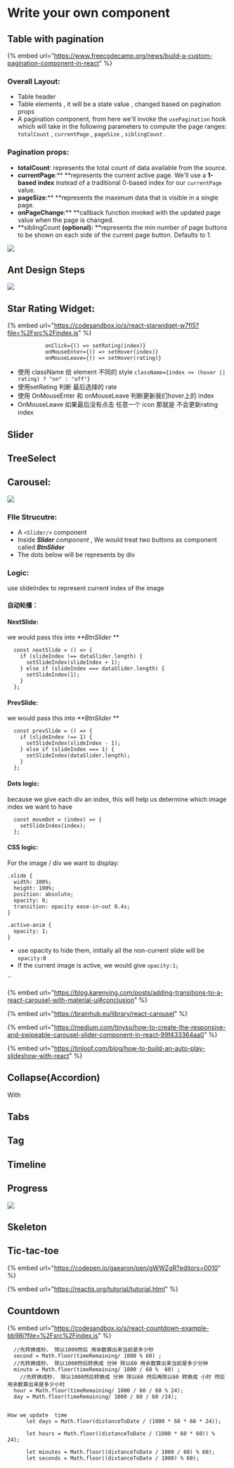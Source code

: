# Write your own component

## Table with pagination

{% embed url="https://www.freecodecamp.org/news/build-a-custom-pagination-component-in-react" %}

### Overall Layout:

* Table header
* Table elements , it will be a state value , changed based on pagination props
* A pagination component, from here we'll invoke the `usePagination` hook which will take in the following parameters to compute the page ranges: `totalCount` , `currentPage` , `pageSize` , `siblingCount` .







### Pagination props:

* **totalCount**: represents the total count of data available from the source.
* **currentPage**:** **represents the current active page. We'll use a **1-based index** instead of a traditional 0-based index for our `currentPage` value.
* **pageSize**:** **represents the maximum data that is visible in a single page.
* **onPageChange**:** **callback function invoked with the updated page value when the page is changed.
* **siblingCount **(optional):** **represents the min number of page buttons to be shown on each side of the current page button. Defaults to 1.

![](<../.gitbook/assets/image (152).png>)





## Ant Design Steps

![](<../.gitbook/assets/image (29).png>)



## Star Rating Widget:

{% embed url="https://codesandbox.io/s/react-starwidget-w7fl5?file=%2Fsrc%2Findex.js" %}

```
            onClick={() => setRating(index)}
            onMouseEnter={() => setHover(index)}
            onMouseLeave={() => setHover(rating)}

```

* 使用 className 给 element 不同的 style `className={index <= (hover || rating) ? "on" : "off"}`
* 使用setRating 判断 最后选择的 rate
* 使用 OnMouseEnter  和 onMouseLeave 判断更新我们hover上的 index
* OnMouseLeave 如果最后没有点击 任意一个 icon 那就是 不会更新rating index&#x20;







## Slider

## TreeSelect

## Carousel:

![](<../.gitbook/assets/image (153).png>)

### FIle Strucutre:

* A `<Slider/>` component
* Inside _**Slider** component_  , We would treat two buttons as component called _**BtnSlider**_
* The dots below will be represents by div

### Logic:

use slideIndex to represent current index of the image

#### 自动轮播：





#### NextSlide:

we would pass this into _**BtnSlider  **_

```
  const nextSlide = () => {
    if (slideIndex !== dataSlider.length) {
      setSlideIndex(slideIndex + 1);
    } else if (slideIndex === dataSlider.length) {
      setSlideIndex(1);
    }
  };
```

#### PrevSlide:

we would pass this into _**BtnSlider **_

```
  const prevSlide = () => {
    if (slideIndex !== 1) {
      setSlideIndex(slideIndex - 1);
    } else if (slideIndex === 1) {
      setSlideIndex(dataSlider.length);
    }
  };
```



#### Dots logic:

because we give each div  an index, this will help us determine which image index we want to have

```
  const moveDot = (index) => {
    setSlideIndex(index);
  };
```



#### CSS  logic:

For the image / div we want to display:

```
.slide {
  width: 100%;
  height: 100%;
  position: absolute;
  opacity: 0;
  transition: opacity ease-in-out 0.4s;
}

.active-anim {
  opacity: 1;
}
```

* use opacity to hide them, initially all the non-current slide will be `opacity:0`
* If the current image is active, we would give `opacity:1;`



``









{% embed url="https://blog.karenying.com/posts/adding-transitions-to-a-react-carousel-with-material-ui#conclusion" %}

{% embed url="https://brainhub.eu/library/react-carousel" %}

{% embed url="https://medium.com/tinyso/how-to-create-the-responsive-and-swipeable-carousel-slider-component-in-react-99f433364aa0" %}

{% embed url="https://tinloof.com/blog/how-to-build-an-auto-play-slideshow-with-react" %}

## Collapse(Accordion)

With

## Tabs



## Tag



## Timeline



## Progress

![](<../.gitbook/assets/image (30).png>)



## Skeleton



## Tic-tac-toe

{% embed url="https://codepen.io/gaearon/pen/gWWZgR?editors=0010" %}

{% embed url="https://reactjs.org/tutorial/tutorial.html" %}

## Countdown&#x20;

{% embed url="https://codesandbox.io/s/react-countdown-example-bb98j?file=%2Fsrc%2Findex.js" %}

```
  //先转换成秒， 除以1000然后 用余数算出来当前是多少秒
  second = Math.floor(timeRemaining/ 1000 % 60) ;
  //先转换成秒， 除以1000然后转换成 分钟 除以60 用余数算出来当前是多少分钟
  minute = Math.floor(timeRemaining/ 1000 / 60 %  60) ;
    //先转换成秒， 除以1000然后转换成 分钟 除以60 然后再除以60 转换成 小时 然后 用余数算出来是多少小时
  hour = Math.floor(timeRemaining/ 1000 / 60 / 60 % 24);
  day = Math.floor(timeRemaining/ 1000 / 60 / 60 /24);
  
  
How we update  time
      let days = Math.floor(distanceToDate / (1000 * 60 * 60 * 24));

      let hours = Math.floor((distanceToDate / (1000 * 60 * 60)) % 24);

      let minutes = Math.floor((distanceToDate / 1000 / 60) % 60);
      let seconds = Math.floor((distanceToDate / 1000) % 60);
      
      
```







